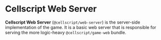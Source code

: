 # Cellscript Web Server
**Cellscript Web Server** (`@cellscript/web-server`) is the server-side implementation of the game. It is a basic web server that is responsible for serving the more logic-heavy `@cellscript/game-web` bundle.